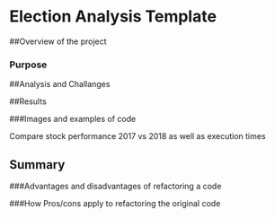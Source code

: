 # Election Analysis Template

##Overview of the project
### Purpose

##Analysis and Challanges

##Results 

###Images and examples of code

Compare stock performance 2017 vs 2018 as well as execution times

## Summary

###Advantages and disadvantages of refactoring a code

###How Pros/cons apply to refactoring the original code 
